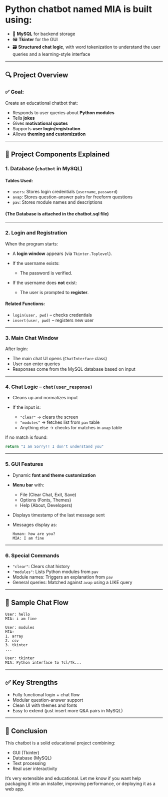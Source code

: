 # Python chatbot named MIA is built using:

* 🧠 **MySQL** for backend storage
* 🖼️ **Tkinter** for the GUI
* 🗃️ **Structured chat logic**, with word tokenization to understand the user queries and a learning-style interface

---

## 🔍 **Project Overview**

### ✅ **Goal**:

Create an educational chatbot that:

* Responds to user queries about **Python modules**
* Tells **jokes**
* Gives **motivational quotes**
* Supports **user login/registration**
* Allows **theming and customization**

---

## 🧱 Project Components Explained

### 1. **Database (`chatbot` in MySQL)**

#### Tables Used:

* `users`: Stores login credentials (`username`, `password`)
* `avap`: Stores question-answer pairs for freeform questions
* `pav`: Stores module names and descriptions
#### (The Database is attached in the chatbot.sql file)

---

### 2. **Login and Registration**

When the program starts:

* A **login window** appears (via `Tkinter.Toplevel`).
* If the username exists:

  * The password is verified.
* If the username does **not** exist:

  * The user is prompted to **register**.

#### Related Functions:

* `login(user, pwd)` – checks credentials
* `insert(user, pwd)` – registers new user

---

### 3. **Main Chat Window**

After login:

* The main chat UI opens (`ChatInterface` class)
* User can enter queries
* Responses come from the MySQL database based on input

---

### 4. **Chat Logic – `chat(user_response)`**

* Cleans up and normalizes input
* If the input is:

  * `"clear"` → clears the screen
  * `"modules"` → fetches list from `pav` table
  * Anything else → checks for matches in `avap` table

If no match is found:

```python
return "I am Sorry!! I don't understand you"
```

---

### 5. **GUI Features**

* Dynamic **font and theme customization**
* **Menu bar** with:

  * File (Clear Chat, Exit, Save)
  * Options (Fonts, Themes)
  * Help (About, Developers)
* Displays timestamp of the last message sent
* Messages display as:

  ```
  Human: how are you?
  MIA: I am fine
  ```

---

### 6. **Special Commands**

* `"clear"`: Clears chat history
* `"modules"`: Lists Python modules from `pav`
* Module names: Triggers an explanation from `pav`
* General queries: Matched against `avap` using a LIKE query

---

## 🧪 Sample Chat Flow

```
User: hello
MIA: i am fine

User: modules
MIA:
1. array
2. csv
3. tkinter
...

User: tkinter
MIA: Python interface to Tcl/Tk...
```

---

## ✅ Key Strengths

* Fully functional login + chat flow
* Modular question-answer support
* Clean UI with themes and fonts
* Easy to extend (just insert more Q\&A pairs in MySQL)

---

## 📌 Conclusion

This chatbot is a solid educational project combining:

* GUI (Tkinter)
* Database (MySQL)
* Text processing
* Real user interactivity

It’s very extensible and educational. Let me know if you want help packaging it into an installer, improving performance, or deploying it as a web app.
